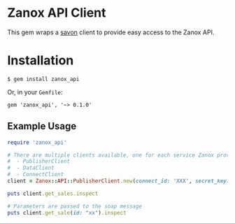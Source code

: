 # Zanox API Client
This gem wraps a [savon](http://www.savonrb.com/) client to provide easy access to the Zanox API.

# Installation
```
$ gem install zanox_api
```

Or, in your `Gemfile`:

```
gem 'zanox_api', '~> 0.1.0'
```

## Example Usage
```ruby
require 'zanox_api'

# There are multiple clients available, one for each service Zanox provides:
#  - PublisherClient
#  - DataClient
#  - ConnectClient
client = Zanox::API::PublisherClient.new(connect_id: 'XXX', secret_key: 'xxx')

puts client.get_sales.inspect

# Parameters are passed to the soap message
puts client.get_sale(id: "xx").inspect
```
